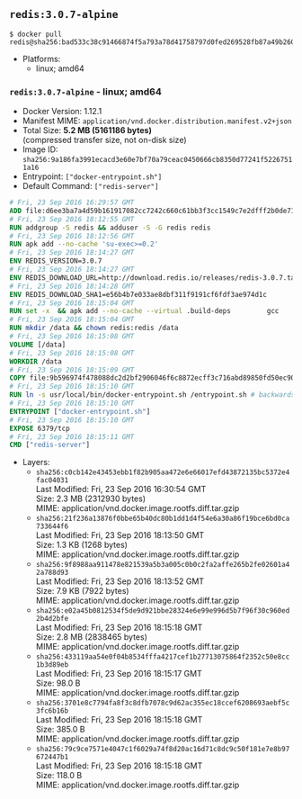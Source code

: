 ## `redis:3.0.7-alpine`

```console
$ docker pull redis@sha256:bad533c38c91466874f5a793a78d41758797d0fed269528fb87a49b26000a4f0
```

-	Platforms:
	-	linux; amd64

### `redis:3.0.7-alpine` - linux; amd64

-	Docker Version: 1.12.1
-	Manifest MIME: `application/vnd.docker.distribution.manifest.v2+json`
-	Total Size: **5.2 MB (5161186 bytes)**  
	(compressed transfer size, not on-disk size)
-	Image ID: `sha256:9a186fa3991ecacd3e60e7bf70a79ceac0450666cb8350d77241f52267511a16`
-	Entrypoint: `["docker-entrypoint.sh"]`
-	Default Command: `["redis-server"]`

```dockerfile
# Fri, 23 Sep 2016 16:29:57 GMT
ADD file:d6ee3ba7a4d59b161917082cc7242c660c61bb3f3cc1549c7e2dfff2b0de7104 in / 
# Fri, 23 Sep 2016 18:12:55 GMT
RUN addgroup -S redis && adduser -S -G redis redis
# Fri, 23 Sep 2016 18:12:56 GMT
RUN apk add --no-cache 'su-exec>=0.2'
# Fri, 23 Sep 2016 18:14:27 GMT
ENV REDIS_VERSION=3.0.7
# Fri, 23 Sep 2016 18:14:27 GMT
ENV REDIS_DOWNLOAD_URL=http://download.redis.io/releases/redis-3.0.7.tar.gz
# Fri, 23 Sep 2016 18:14:28 GMT
ENV REDIS_DOWNLOAD_SHA1=e56b4b7e033ae8dbf311f9191cf6fdf3ae974d1c
# Fri, 23 Sep 2016 18:15:04 GMT
RUN set -x 	&& apk add --no-cache --virtual .build-deps 		gcc 		linux-headers 		make 		musl-dev 		tar 	&& wget -O redis.tar.gz "$REDIS_DOWNLOAD_URL" 	&& echo "$REDIS_DOWNLOAD_SHA1 *redis.tar.gz" | sha1sum -c - 	&& mkdir -p /usr/src/redis 	&& tar -xzf redis.tar.gz -C /usr/src/redis --strip-components=1 	&& rm redis.tar.gz 	&& make -C /usr/src/redis 	&& make -C /usr/src/redis install 	&& rm -r /usr/src/redis 	&& apk del .build-deps
# Fri, 23 Sep 2016 18:15:04 GMT
RUN mkdir /data && chown redis:redis /data
# Fri, 23 Sep 2016 18:15:08 GMT
VOLUME [/data]
# Fri, 23 Sep 2016 18:15:08 GMT
WORKDIR /data
# Fri, 23 Sep 2016 18:15:09 GMT
COPY file:9b596974f478088dc2d2bf2906046f6c8872ecff3c716abd89850fd50ec90c47 in /usr/local/bin/ 
# Fri, 23 Sep 2016 18:15:10 GMT
RUN ln -s usr/local/bin/docker-entrypoint.sh /entrypoint.sh # backwards compat
# Fri, 23 Sep 2016 18:15:10 GMT
ENTRYPOINT ["docker-entrypoint.sh"]
# Fri, 23 Sep 2016 18:15:10 GMT
EXPOSE 6379/tcp
# Fri, 23 Sep 2016 18:15:11 GMT
CMD ["redis-server"]
```

-	Layers:
	-	`sha256:c0cb142e43453ebb1f82b905aa472e6e66017efd43872135bc5372e4fac04031`  
		Last Modified: Fri, 23 Sep 2016 16:30:54 GMT  
		Size: 2.3 MB (2312930 bytes)  
		MIME: application/vnd.docker.image.rootfs.diff.tar.gzip
	-	`sha256:21f236a13876f0bbe65b40dc80b1dd1d4f54e6a30a86f19bce6bd0ca733644f6`  
		Last Modified: Fri, 23 Sep 2016 18:13:50 GMT  
		Size: 1.3 KB (1268 bytes)  
		MIME: application/vnd.docker.image.rootfs.diff.tar.gzip
	-	`sha256:9f8988aa911478e821539a5b3a005c0b0c2fa2affe265b2fe02601a42a788d93`  
		Last Modified: Fri, 23 Sep 2016 18:13:52 GMT  
		Size: 7.9 KB (7922 bytes)  
		MIME: application/vnd.docker.image.rootfs.diff.tar.gzip
	-	`sha256:e02a45b0812534f5de9d921bbe28324e6e99e996d5b7f96f30c960ed2b4d2bfe`  
		Last Modified: Fri, 23 Sep 2016 18:15:18 GMT  
		Size: 2.8 MB (2838465 bytes)  
		MIME: application/vnd.docker.image.rootfs.diff.tar.gzip
	-	`sha256:433119aa54e0f04b8534fffa4217cef1b27713075864f2352c50e8cc1b3d89eb`  
		Last Modified: Fri, 23 Sep 2016 18:15:17 GMT  
		Size: 98.0 B  
		MIME: application/vnd.docker.image.rootfs.diff.tar.gzip
	-	`sha256:3701e8c7794fa8f3c8dfb7078c9d62ac355ec18ccef6208693aebf5c3fc6b16b`  
		Last Modified: Fri, 23 Sep 2016 18:15:18 GMT  
		Size: 385.0 B  
		MIME: application/vnd.docker.image.rootfs.diff.tar.gzip
	-	`sha256:79c9ce7571e4047c1f6029a74f8d20ac16d71c8dc9c50f181e7e8b97672447b1`  
		Last Modified: Fri, 23 Sep 2016 18:15:18 GMT  
		Size: 118.0 B  
		MIME: application/vnd.docker.image.rootfs.diff.tar.gzip
